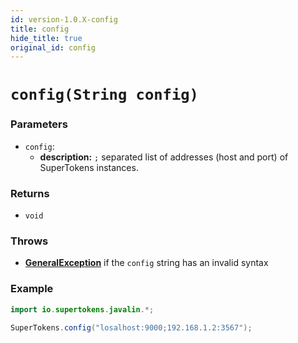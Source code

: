 ```yaml
---
id: version-1.0.X-config
title: config
hide_title: true
original_id: config
---
```


# `config(String config)`

### Parameters
- `config`:
    - **description:** `;` separated list of addresses (host and port) of SuperTokens instances.

### Returns
- `void`

### Throws
- **[GeneralException](./error-handling/general-error)**
    if the `config` string has an invalid syntax

<div class="divider"></div>

### Example
```java
import io.supertokens.javalin.*;

SuperTokens.config("losalhost:9000;192.168.1.2:3567");
```
